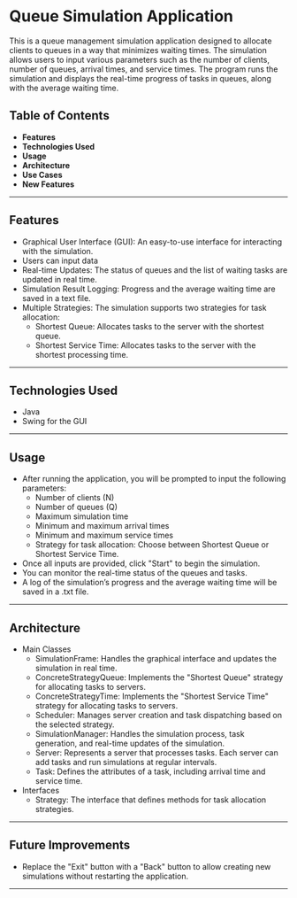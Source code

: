 # Queue Simulation Application
This is a queue management simulation application designed to allocate clients to queues in a way that minimizes waiting times. The simulation allows users to input various parameters such as the number of clients, number of queues, arrival times, and service times. The program runs the simulation and displays the real-time progress of tasks in queues, along with the average waiting time.

## Table of Contents
- **Features**
- **Technologies Used**
- **Usage**
- **Architecture**
- **Use Cases**
- **New Features**

---

## Features
- Graphical User Interface (GUI): An easy-to-use interface for interacting with the simulation.
- Users can input data
- Real-time Updates: The status of queues and the list of waiting tasks are updated in real time.
- Simulation Result Logging: Progress and the average waiting time are saved in a text file.
- Multiple Strategies: The simulation supports two strategies for task allocation:
  - Shortest Queue: Allocates tasks to the server with the shortest queue.
  - Shortest Service Time: Allocates tasks to the server with the shortest processing time.

---

## Technologies Used
- Java
- Swing for the GUI

---

## Usage
- After running the application, you will be prompted to input the following parameters:
  - Number of clients (N)
  - Number of queues (Q)
  - Maximum simulation time
  - Minimum and maximum arrival times
  - Minimum and maximum service times
  - Strategy for task allocation: Choose between Shortest Queue or Shortest Service Time.
- Once all inputs are provided, click "Start" to begin the simulation.
- You can monitor the real-time status of the queues and tasks.
- A log of the simulation’s progress and the average waiting time will be saved in a .txt file.

---

## Architecture
- Main Classes
  - SimulationFrame: Handles the graphical interface and updates the simulation in real time.
  - ConcreteStrategyQueue: Implements the "Shortest Queue" strategy for allocating tasks to servers.
  - ConcreteStrategyTime: Implements the "Shortest Service Time" strategy for allocating tasks to servers.
  - Scheduler: Manages server creation and task dispatching based on the selected strategy.
  - SimulationManager: Handles the simulation process, task generation, and real-time updates of the simulation.
  - Server: Represents a server that processes tasks. Each server can add tasks and run simulations at regular intervals.
  - Task: Defines the attributes of a task, including arrival time and service time.
- Interfaces
  - Strategy: The interface that defines methods for task allocation strategies.

---

## Future Improvements
- Replace the "Exit" button with a "Back" button to allow creating new simulations without restarting the application.

---

